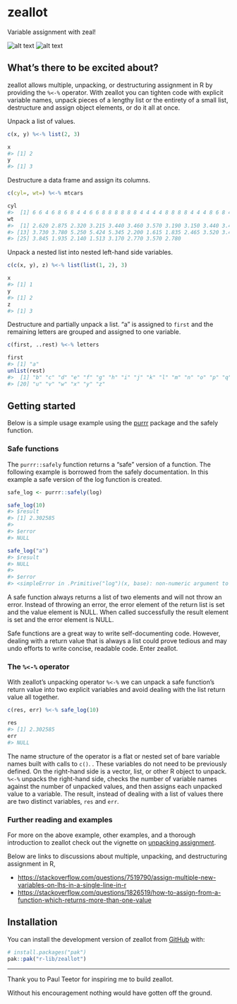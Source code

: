 
<!-- README.md is generated from README.Rmd. Please edit that file -->

# zeallot

Variable assignment with zeal!

![alt
text](https://codecov.io/gh/r-lib/zeallot/branch/master/graph/badge.svg "deep fat fry")
![alt
text](https://www.r-pkg.org/badges/version/zeallot "green means go!")

## What’s there to be excited about?

zeallot allows multiple, unpacking, or destructuring assignment in R by
providing the `%<-%` operator. With zeallot you can tighten code with
explicit variable names, unpack pieces of a lengthy list or the entirety
of a small list, destructure and assign object elements, or do it all at
once.

Unpack a list of values.

``` r
c(x, y) %<-% list(2, 3)

x
#> [1] 2
y
#> [1] 3
```

Destructure a data frame and assign its columns.

``` r
c(cyl=, wt=) %<-% mtcars

cyl
#>  [1] 6 6 4 6 8 6 8 4 4 6 6 8 8 8 8 8 8 4 4 4 4 8 8 8 8 4 4 4 8 6 8 4
wt
#>  [1] 2.620 2.875 2.320 3.215 3.440 3.460 3.570 3.190 3.150 3.440 3.440 4.070
#> [13] 3.730 3.780 5.250 5.424 5.345 2.200 1.615 1.835 2.465 3.520 3.435 3.840
#> [25] 3.845 1.935 2.140 1.513 3.170 2.770 3.570 2.780
```

Unpack a nested list into nested left-hand side variables.

``` r
c(c(x, y), z) %<-% list(list(1, 2), 3)

x
#> [1] 1
y
#> [1] 2
z
#> [1] 3
```

Destructure and partially unpack a list. “a” is assigned to `first` and
the remaining letters are grouped and assigned to one variable.

``` r
c(first, ..rest) %<-% letters

first
#> [1] "a"
unlist(rest)
#>  [1] "b" "c" "d" "e" "f" "g" "h" "i" "j" "k" "l" "m" "n" "o" "p" "q" "r" "s" "t"
#> [20] "u" "v" "w" "x" "y" "z"
```

## Getting started

Below is a simple usage example using the
[purrr](https://github.com/hadley/purrr) package and the safely
function.

### Safe functions

The `purrr::safely` function returns a “safe” version of a function. The
following example is borrowed from the safely documentation. In this
example a safe version of the log function is created.

``` r
safe_log <- purrr::safely(log)

safe_log(10)
#> $result
#> [1] 2.302585
#> 
#> $error
#> NULL

safe_log("a")
#> $result
#> NULL
#> 
#> $error
#> <simpleError in .Primitive("log")(x, base): non-numeric argument to mathematical function>
```

A safe function always returns a list of two elements and will not throw
an error. Instead of throwing an error, the error element of the return
list is set and the value element is NULL. When called successfully the
result element is set and the error element is NULL.

Safe functions are a great way to write self-documenting code. However,
dealing with a return value that is always a list could prove tedious
and may undo efforts to write concise, readable code. Enter zeallot.

### The `%<-%` operator

With zeallot’s unpacking operator `%<-%` we can unpack a safe function’s
return value into two explicit variables and avoid dealing with the list
return value all together.

``` r
c(res, err) %<-% safe_log(10)

res
#> [1] 2.302585
err
#> NULL
```

The name structure of the operator is a flat or nested set of bare
variable names built with calls to `c()`. . These variables do not need
to be previously defined. On the right-hand side is a vector, list, or
other R object to unpack. `%<-%` unpacks the right-hand side, checks the
number of variable names against the number of unpacked values, and then
assigns each unpacked value to a variable. The result, instead of
dealing with a list of values there are two distinct variables, `res`
and `err`.

### Further reading and examples

For more on the above example, other examples, and a thorough
introduction to zeallot check out the vignette on [unpacking
assignment](vignettes/unpacking-assignment.Rmd).

Below are links to discussions about multiple, unpacking, and
destructuring assignment in R,

- <https://stackoverflow.com/questions/7519790/assign-multiple-new-variables-on-lhs-in-a-single-line-in-r>
- <https://stackoverflow.com/questions/1826519/how-to-assign-from-a-function-which-returns-more-than-one-value>

## Installation

You can install the development version of zeallot from
[GitHub](https://github.com/) with:

``` r
# install.packages("pak")
pak::pak("r-lib/zeallot")
```

------------------------------------------------------------------------

Thank you to Paul Teetor for inspiring me to build zeallot.

Without his encouragement nothing would have gotten off the ground.

